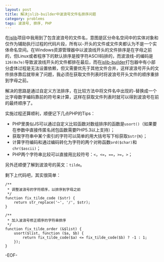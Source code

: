 ```yaml
---
layout: post
title: 解决jslib-builder中波浪号文件名排序问题
category: problems
tags: 波浪号, 排序, PHP
---
```


在[jslib](http://github.com/elfjs/jslib)项目中我用到了包含波浪号的文件名，意图是区分命名空间中的实体对象和仅作为辅助执行过程的代码片段，所有以`~`开头的文件或文件夹都认为不是一个实体命名空间。在Windows资源管理器中以波浪线开头的文件排序是在字母之前的，但Linux或者程序下的默认排序是按字符ASCII码排的，而波浪线`~`的编码是`126(0x7e)`导致波浪线开头的文件都排在最后，而在[jslib-builder](http://github.com/elfjs/jslib-builder)打包器中有小部分虚体过程是无法设置依赖，但又需要优先于其他文件合并，这样波浪号开头的文件排序靠后就带来了问题，我必须在获取文件列表时将波浪号开头文件的顺序重排到字母之前。

解决的思路是通过自定义方法排序，在比较方法中将文件名中出现的`~`替换成一个比字母数字编码靠前的符号来计算，这样在获取文件列表时就可以得到波浪号在前的最终顺序了。

实施过程还算顺利，顺便记下几点PHP的Tips：

* PHP里类似JS可以通过自定义比较函数对数组排序的函数是`usort()`（如果要在参数中直接传匿名闭包函数需要PHP5.3以上支持）；
* 获取字符串中某个索引的字符可以简单的用大括号写下标获取`$str{N}`；
* 计算字符编码和通过编码转化为字符的两个对称函数`ord($char)`和`chr($ascii)`；
* PHP两个字符串比较可以直接用比较符号：`<`，`<=`，`==`，`>=`，`>`；

另外还顺便了解到波浪号的英文：`tilde`。

剩下上代码吧，其实很简单：

	/**
	 * 调整波浪号的字符顺序，以排序到字母之前
	 */
	function fix_tilde_code ($str) {
		return str_replace('~', '/', $str);
	}

	/**
	 * 加入波浪号修正顺序的字符串排序
	 */
	function fix_tilde_order (&$list) {
		usort($list, function ($a, $b) {
			return fix_tilde_code($a) <= fix_tilde_code($b) ? -1 : 1;
		});
	}

-EOF-
